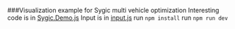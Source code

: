 ###Visualization example for Sygic multi vehicle optimization
Interesting code is in [Sygic.Demo.js](scripts/Sygic.Demo.js)
Input is in [input.js](scripts/input.js)
run ``npm install``
run ``npm run dev``